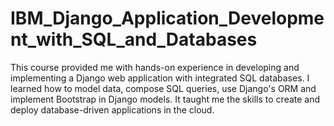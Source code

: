 # IBM_Django_Application_Development_with_SQL_and_Databases
This course provided me with hands-on experience in developing and implementing a Django web application with integrated SQL databases. I learned how to model data, compose SQL queries, use Django's ORM and implement Bootstrap in Django models. It taught me the skills to create and deploy database-driven applications in the cloud.
